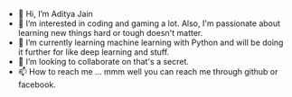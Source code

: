 - 👋 Hi, I’m Aditya Jain
- 👀 I’m interested in coding and gaming a lot. Also, I'm passionate about learning new things hard or tough doesn't matter.
- 🌱 I’m currently learning machine learning with Python and will be doing it further for like deep learning and stuff.
- 💞️ I’m looking to collaborate on that's a secret.
- 📫 How to reach me ... mmm well you can reach me through github or facebook.

<!---
Jainadi2128/Jainadi2128 is a ✨ special ✨ repository because its `README.md` (this file) appears on your GitHub profile.
You can click the Preview link to take a look at your changes.
--->
